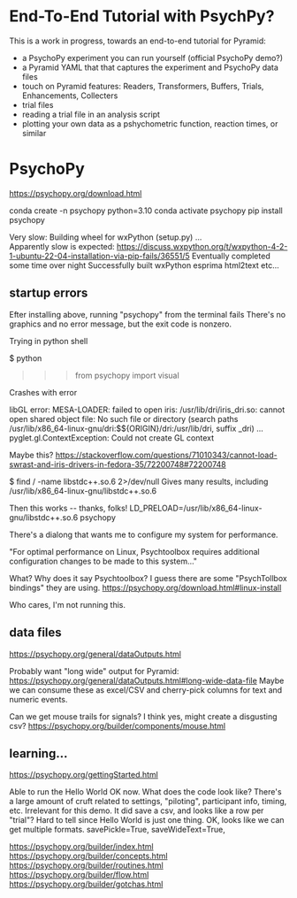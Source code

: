 # End-To-End Tutorial with PsychPy?

This is a work in progress, towards an end-to-end tutorial for Pyramid:
 - a PsychoPy experiment you can run yourself (official PsychoPy demo?)
 - a Pyramid YAML that that captures the experiment and PsychoPy data files
 - touch on Pyramid features: Readers, Transformers, Buffers, Trials, Enhancements, Collecters
 - trial files
 - reading a trial file in an analysis script
 - plotting your own data as a pshychometric function, reaction times, or similar

# PsychoPy

https://psychopy.org/download.html

conda create -n psychopy python=3.10
conda activate psychopy
pip install psychopy

Very slow:
  Building wheel for wxPython (setup.py) ... \
Apparently slow is expected:
  https://discuss.wxpython.org/t/wxpython-4-2-1-ubuntu-22-04-installation-via-pip-fails/36551/5
Eventually completed some time over night
  Successfully built wxPython esprima html2text
  etc...

## startup errors

Efter installing above, running "psychopy" from the terminal fails
There's no graphics and no error message, but the exit code is nonzero.

Trying in python shell

$ python
>>> from psychopy import visual

Crashes with error

libGL error: MESA-LOADER: failed to open iris: /usr/lib/dri/iris_dri.so: cannot open shared object file: No such file or directory (search paths /usr/lib/x86_64-linux-gnu/dri:\$${ORIGIN}/dri:/usr/lib/dri, suffix _dri)
...
pyglet.gl.ContextException: Could not create GL context

Maybe this?
https://stackoverflow.com/questions/71010343/cannot-load-swrast-and-iris-drivers-in-fedora-35/72200748#72200748

$ find / -name libstdc++.so.6 2>/dev/null
Gives many results, including 
/usr/lib/x86_64-linux-gnu/libstdc++.so.6

Then this works -- thanks, folks!
LD_PRELOAD=/usr/lib/x86_64-linux-gnu/libstdc++.so.6 psychopy

There's a dialong that wants me to configure my system for performance.

"For optimal performance on Linux, Psychtoolbox requires additional configuration changes to be made to this system..."

What?  Why does it say Psychtoolbox?
I guess there are some "PsychTollbox bindings" they are using.
https://psychopy.org/download.html#linux-install

Who cares, I'm not running this.

## data files
https://psychopy.org/general/dataOutputs.html

Probably want "long wide" output for Pyramid: https://psychopy.org/general/dataOutputs.html#long-wide-data-file
Maybe we can consume these as excel/CSV and cherry-pick columns for text and numeric events.

Can we get mouse trails for signals?
I think yes, might create a disgusting csv?
https://psychopy.org/builder/components/mouse.html


## learning...
https://psychopy.org/gettingStarted.html

Able to run the Hello World OK now.
What does the code look like?
There's a large amount of cruft related to settings, "piloting", participant info, timing, etc.
Irrelevant for this demo.
It did save a csv, and looks like a row per "trial"?
Hard to tell since Hello World is just one thing.
OK, looks like we can get multiple formats.
  savePickle=True, saveWideText=True,

https://psychopy.org/builder/index.html
https://psychopy.org/builder/concepts.html
https://psychopy.org/builder/routines.html
https://psychopy.org/builder/flow.html
https://psychopy.org/builder/gotchas.html
